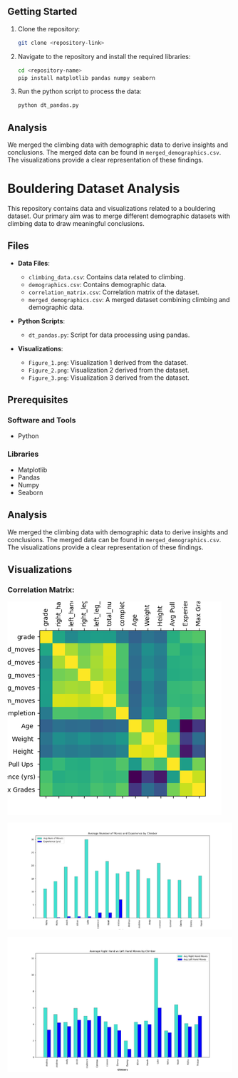 ## Getting Started

1. Clone the repository:
   ```bash
   git clone <repository-link>
   ```

2. Navigate to the repository and install the required libraries:
   ```bash
   cd <repository-name>
   pip install matplotlib pandas numpy seaborn
   ```

3. Run the python script to process the data:
   ```bash
   python dt_pandas.py
   ```

## Analysis

We merged the climbing data with demographic data to derive insights and conclusions. The merged data can be found in `merged_demographics.csv`. The visualizations provide a clear representation of these findings.
# Bouldering Dataset Analysis

This repository contains data and visualizations related to a bouldering dataset. Our primary aim was to merge different demographic datasets with climbing data to draw meaningful conclusions.

## Files

- **Data Files**:
  - `climbing_data.csv`: Contains data related to climbing.
  - `demographics.csv`: Contains demographic data.
  - `correlation_matrix.csv`: Correlation matrix of the dataset.
  - `merged_demographics.csv`: A merged dataset combining climbing and demographic data.

- **Python Scripts**:
  - `dt_pandas.py`: Script for data processing using pandas.

- **Visualizations**:
  - `Figure_1.png`: Visualization 1 derived from the dataset.
  - `Figure_2.png`: Visualization 2 derived from the dataset.
  - `Figure_3.png`: Visualization 3 derived from the dataset.

## Prerequisites

### Software and Tools
- Python

### Libraries
- Matplotlib
- Pandas
- Numpy
- Seaborn


## Analysis

We merged the climbing data with demographic data to derive insights and conclusions. The merged data can be found in `merged_demographics.csv`. The visualizations provide a clear representation of these findings.

##  Visualizations
### Correlation Matrix: 

![Visualization 1](./Figure_5.png)

![Visualization 2](./Figure_2.png)

![Visualization 3](./Figure_1.png)

